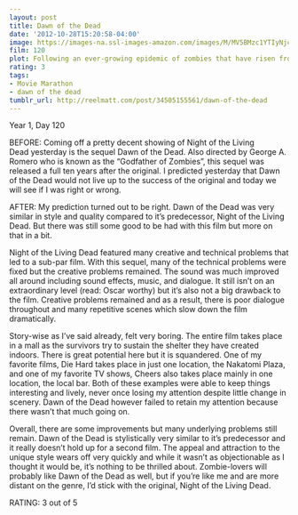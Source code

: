 ```yaml
---
layout: post
title: Dawn of the Dead
date: '2012-10-28T15:20:58-04:00'
image: https://images-na.ssl-images-amazon.com/images/M/MV5BMzc1YTIyNjctYzhlNy00ZmYzLWI2ZWQtMzk4MmQwYzA0NGQ1XkEyXkFqcGdeQXVyMTQxNzMzNDI@._V1_UX182_CR0,0,182,268_AL_.jpg
film: 120
plot: Following an ever-growing epidemic of zombies that have risen from the dead, two Philadelphia SWAT team members, a traffic reporter, and his television-executive girlfriend seek refuge in a secluded shopping mall.
rating: 3
tags:
- Movie Marathon
- dawn of the dead
tumblr_url: http://reelmatt.com/post/34505155561/dawn-of-the-dead
---
```


Year 1, Day 120

BEFORE: Coming off a pretty decent showing of Night of the Living Dead yesterday is the sequel Dawn of the Dead. Also directed by George A. Romero who is known as the “Godfather of Zombies”, this sequel was released a full ten years after the original. I predicted yesterday that Dawn of the Dead would not live up to the success of the original and today we will see if I was right or wrong.

AFTER: My prediction turned out to be right. Dawn of the Dead was very similar in style and quality compared to it’s predecessor, Night of the Living Dead. But there was still some good to be had with this film but more on that in a bit.

Night of the Living Dead featured many creative and technical problems that led to a sub-par film. With this sequel, many of the technical problems were fixed but the creative problems remained. The sound was much improved all around including sound effects, music, and dialogue. It still isn’t on an extraordinary level (read: Oscar worthy) but it’s also not a big drawback to the film. Creative problems remained and as a result, there is poor dialogue throughout and many repetitive scenes which slow down the film dramatically.

Story-wise as I’ve said already, felt very boring. The entire film takes place in a mall as the survivors try to sustain the shelter they have created indoors. There is great potential here but it is squandered. One of my favorite films, Die Hard takes place in just one location, the Nakatomi Plaza, and one of my favorite TV shows, Cheers also takes place mainly in one location, the local bar. Both of these examples were able to keep things interesting and lively, never once losing my attention despite little change in scenery. Dawn of the Dead however failed to retain my attention because there wasn’t that much going on.

Overall, there are some improvements but many underlying problems still remain. Dawn of the Dead is stylistically very similar to it’s predecessor and it really doesn’t hold up for a second film. The appeal and attraction to the unique style wears off very quickly and while it wasn’t as objectionable as I thought it would be, it’s nothing to be thrilled about. Zombie-lovers will probably like Dawn of the Dead as well, but if you’re like me and are more distant on the genre, I’d stick with the original, Night of the Living Dead.

RATING: 3 out of 5
